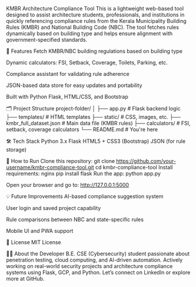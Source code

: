 KMBR Architecture Compliance Tool
This is a lightweight web-based tool designed to assist architecture students, professionals, and institutions in quickly referencing compliance rules from the Kerala Municipality Building Rules (KMBR) and National Building Code (NBC). The tool fetches rules dynamically based on building type and helps ensure alignment with government-specified standards.

🚀 Features
Fetch KMBR/NBC building regulations based on building type

Dynamic calculators: FSI, Setback, Coverage, Toilets, Parking, etc.

Compliance assistant for validating rule adherence

JSON-based data store for easy updates and portability

Built with Python Flask, HTML/CSS, and Bootstrap

🗂️ Project Structure
project-folder/
│
├── app.py                  # Flask backend logic
├── templates/              # HTML templates
├── static/                 # CSS, images, etc.
├── kmbr_full_dataset.json  # Main data file (KMBR rules)
├── calculators/            # FSI, setback, coverage calculators
└── README.md               # You're here


🛠️ Tech Stack
Python 3.x
Flask
HTML5 + CSS3 (Bootstrap)
JSON (for rule storage)

🧪 How to Run
Clone this repository:
git clone https://github.com/your-username/kmbr-compliance-tool.git
cd kmbr-compliance-tool
Install requirements:
nginx
pip install flask
Run the app:
python app.py

Open your browser and go to:
http://127.0.0.1:5000

💡 Future Improvements
AI-based compliance suggestion system

User login and saved project capability

Rule comparisons between NBC and state-specific rules

Mobile UI and PWA support

📄 License
MIT License

🙋‍♂️ About the Developer
B.E. CSE (Cybersecurity) student passionate about penetration testing, cloud computing, and AI-driven automation.
Actively working on real-world security projects and architecture compliance systems using Flask, GCP, and Python.
Let’s connect on LinkedIn or explore more at GitHub.
